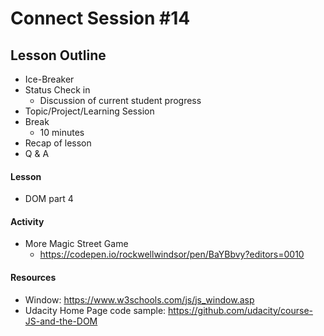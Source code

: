 # Connect Session #14

## Lesson Outline

  * Ice-Breaker
  * Status Check in
    * Discussion of current student progress
  * Topic/Project/Learning Session
  * Break
    * 10 minutes
  * Recap of lesson
  * Q & A

#### Lesson

  * DOM part 4

#### Activity

  * More Magic Street Game
    * https://codepen.io/rockwellwindsor/pen/BaYBbvy?editors=0010

#### Resources

  * Window: https://www.w3schools.com/js/js_window.asp
  * Udacity Home Page code sample: https://github.com/udacity/course-JS-and-the-DOM

